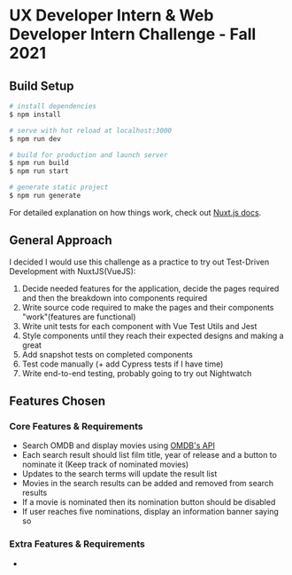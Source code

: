 # UX Developer Intern & Web Developer Intern Challenge - Fall 2021

## Build Setup

```bash
# install dependencies
$ npm install

# serve with hot reload at localhost:3000
$ npm run dev

# build for production and launch server
$ npm run build
$ npm run start

# generate static project
$ npm run generate
```

For detailed explanation on how things work, check out [Nuxt.js docs](https://nuxtjs.org).


## General Approach

I decided I would use this challenge as a practice to try out Test-Driven Development with NuxtJS(VueJS):

1. Decide needed features for the application, decide the pages required and then the breakdown into components required
2. Write source code required to make the pages and their components "work"(features are functional)
3. Write unit tests for each component with Vue Test Utils and Jest
4. Style components until they reach their expected designs and making a great 
5. Add snapshot tests on completed components
6. Test code manually (+ add Cypress tests if I have time)
7. Write end-to-end testing, probably going to try out Nightwatch


## Features Chosen

### Core Features & Requirements
* Search OMDB and display movies using [OMDB's API](http://www.omdbapi.com/apikey.aspx) 
* Each search result should list film title, year of release and a button to nominate it (Keep track of nominated movies) 
* Updates to the search terms will update the result list  
* Movies in the search results can be added and removed from search results  
* If a movie is nominated then its nomination button should be disabled
* If user reaches five nominations, display an information banner saying so

### Extra Features & Requirements
* 